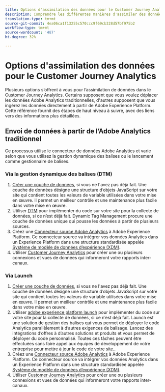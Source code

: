 ```yaml
---
title: Options d'assimilation des données pour le Customer Journey Analytics
description: Comprendre les différentes manières d'assimiler des données dans un Customer Journey Analytics
translation-type: tm+mt
source-git-commit: 4ea06ca1f13255c570ccc9f69cb328d57bf975b2
workflow-type: tm+mt
source-wordcount: '487'
ht-degree: 32%

---
```



# Options d&#39;assimilation des données pour le Customer Journey Analytics

Plusieurs options s’offrent à vous pour l’assimilation de données dans le Customer Journey Analytics. Certains supposent que vous voulez déplacer les données Adobe Analytics traditionnelles, d&#39;autres supposent que vous ingérez les données directement à partir de Adobe Experience Platform. Cette référence fournit des étapes de haut niveau à suivre, avec des liens vers des informations plus détaillées.

## Envoi de données à partir de l’Adobe Analytics traditionnel

Ce processus utilise le connecteur de données Adobe Analytics et varie selon que vous utilisez la gestion dynamique des balises ou le lancement comme gestionnaire de balises.

### Via la gestion dynamique des balises (DTM)

1. [Créer une couche de données](https://docs.adobe.com/content/help/en/analytics/implementation/prepare/data-layer.html), si vous ne l&#39;avez pas déjà fait. Une couche de données désigne une structure d’objets JavaScript sur votre site qui contient toutes les valeurs de variable utilisées dans votre mise en œuvre. Il permet un meilleur contrôle et une maintenance plus facile dans votre mise en œuvre.
1. Utiliser [DTM](https://docs.adobe.com/content/help/fr-FR/analytics/implementation/other/dtm/dtm-implementation-overview.html) pour implémenter du code sur votre site pour la collecte de données, si ce n’est déjà fait. Dynamic Tag Management procure une couche de données unique qui pousse les données à partir de plusieurs sources.
1. Créez une [Connecteur source Adobe Analytics](https://docs.adobe.com/content/help/en/experience-platform/sources/ui-tutorials/create/adobe-applications/analytics.html) à Adobe Experience Platform. Ce connecteur source va intégrer vos données Analytics dans un Experience Platform dans une structure standardisée appelée [Système de modèle de données d’expérience (XDM)](https://docs.adobe.com/content/help/fr-FR/experience-platform/xdm/home.html).
1. Utiliser [Customer Journey Analytics](https://docs.adobe.com/content/help/fr-FR/analytics-platform/using/cja-overview/cja-getting-started.html) pour créer une ou plusieurs connexions et vues de données qui informeront votre rapports inter-canaux.

### Via Launch

1. [Créer une couche de données](https://docs.adobe.com/content/help/en/analytics/implementation/prepare/data-layer.html), si vous ne l&#39;avez pas déjà fait. Une couche de données désigne une structure d’objets JavaScript sur votre site qui contient toutes les valeurs de variable utilisées dans votre mise en œuvre. Il permet un meilleur contrôle et une maintenance plus facile dans votre mise en œuvre.
1. Utiliser [adobe experience platform launch](https://docs.adobe.com/content/help/en/analytics/implementation/launch/overview.html) pour implémenter du code sur votre site pour la collecte de données, si ce n’est déjà fait. Launch est une solution de gestion des balises qui vous permet de déployer le code Analytics parallèlement à d’autres exigences de balisage. Lancez des intégrations d’offres à d’autres solutions et produits et vous permet de déployer du code personnalisé. Toutes ces tâches peuvent être effectuées sans faire appel aux équipes de développement de votre entreprise pour mettre à jour le code de votre site..
1. Créez une [Connecteur source Adobe Analytics](https://docs.adobe.com/content/help/en/experience-platform/sources/ui-tutorials/create/adobe-applications/analytics.html) à Adobe Experience Platform. Ce connecteur source va intégrer vos données Analytics dans un Experience Platform dans une structure standardisée appelée [Système de modèle de données d’expérience (XDM)](https://docs.adobe.com/content/help/en/experience-platform/xdm/home.html).
1. Utiliser [Customer Journey Analytics](https://docs.adobe.com/content/help/en/analytics-platform/using/cja-overview/cja-getting-started.html) pour créer une ou plusieurs connexions et vues de données qui informeront votre rapports inter-canaux.
